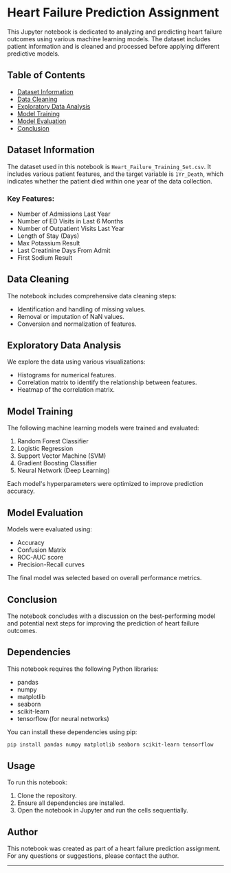 # Heart Failure Prediction Assignment

This Jupyter notebook is dedicated to analyzing and predicting heart failure outcomes using various machine learning models. The dataset includes patient information and is cleaned and processed before applying different predictive models.

## Table of Contents

- [Dataset Information](#dataset-information)
- [Data Cleaning](#data-cleaning)
- [Exploratory Data Analysis](#exploratory-data-analysis)
- [Model Training](#model-training)
- [Model Evaluation](#model-evaluation)
- [Conclusion](#conclusion)

## Dataset Information

The dataset used in this notebook is `Heart_Failure_Training_Set.csv`. It includes various patient features, and the target variable is `1Yr_Death`, which indicates whether the patient died within one year of the data collection.

### Key Features:
- Number of Admissions Last Year
- Number of ED Visits in Last 6 Months
- Number of Outpatient Visits Last Year
- Length of Stay (Days)
- Max Potassium Result
- Last Creatinine Days From Admit
- First Sodium Result

## Data Cleaning

The notebook includes comprehensive data cleaning steps:
- Identification and handling of missing values.
- Removal or imputation of NaN values.
- Conversion and normalization of features.

## Exploratory Data Analysis

We explore the data using various visualizations:
- Histograms for numerical features.
- Correlation matrix to identify the relationship between features.
- Heatmap of the correlation matrix.

## Model Training

The following machine learning models were trained and evaluated:
1. Random Forest Classifier
2. Logistic Regression
3. Support Vector Machine (SVM)
4. Gradient Boosting Classifier
5. Neural Network (Deep Learning)

Each model's hyperparameters were optimized to improve prediction accuracy.

## Model Evaluation

Models were evaluated using:
- Accuracy
- Confusion Matrix
- ROC-AUC score
- Precision-Recall curves

The final model was selected based on overall performance metrics.

## Conclusion

The notebook concludes with a discussion on the best-performing model and potential next steps for improving the prediction of heart failure outcomes.

## Dependencies

This notebook requires the following Python libraries:
- pandas
- numpy
- matplotlib
- seaborn
- scikit-learn
- tensorflow (for neural networks)

You can install these dependencies using pip:

```bash
pip install pandas numpy matplotlib seaborn scikit-learn tensorflow
```

## Usage

To run this notebook:
1. Clone the repository.
2. Ensure all dependencies are installed.
3. Open the notebook in Jupyter and run the cells sequentially.

## Author

This notebook was created as part of a heart failure prediction assignment. For any questions or suggestions, please contact the author.

---


